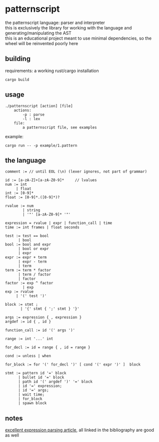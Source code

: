 # patternscript

the patternscript language: parser and interpreter  
this is exclusively the library for working with the language and generating/manipulating the AST  
this is an educational project meant to use minimal dependencies, so the wheel will be reinvented poorly here

## building

requirements: a working rust/cargo installation

`cargo build`

## usage

```
./patternscript [action] [file]
    actions:
        -p : parse
        -l : lex
    file: 
        a patternscript file, see examples
```

example:

`cargo run -- -p example/1.pattern`

## the language

```
comment := // until EOL (\n) (lexer ignores, not part of grammar)

id := [a-zA-Z]+[a-zA-Z0-9]*     // lvalues
num := int 
     | float              
int := [0-9]*
float := [0-9]*.([0-9]*)?

rvalue := num 
        | string 
        | '"' [a-zA-Z0-9]* '"' 

expression = rvalue | expr | function_call | time
time := int frames | float seconds

test := test == bool 
      | bool
bool := bool and expr
      | bool or expr
      | expr
expr := expr + term 
      | expr - term 
      | term
term := term * factor 
      | term / factor 
      | factor
factor := exp ^ factor 
        | exp
exp := rvalue 
     | '(' test ')'

block := stmt ; 
       | '{' stmt { ';' stmt } '}' 

args := expression { , expression }
argdef := id { , id }

function_call := id '(' args ')'

range := int '...' int 

for_decl := id = range { , id = range }

cond := unless | when

for_block := for '(' for_decl ')' [ cond '(' expr ')' ]  block

stmt := pattern id '=' block
      | bullet id '=' block 
      | path id '(' argdef ')' '=' block
      | id '=' expression;
      | id '=' args; 
      | wait time;
      | for_block
      | spawn block
```

## notes

[excellent expression parsing article](https://www.engr.mun.ca/~theo/Misc/exp_parsing.htm), all linked in the bibliography are good as well